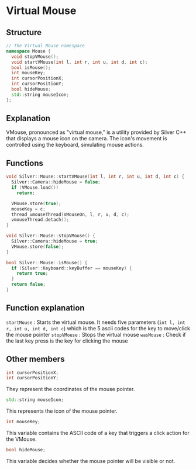 # Virtual Mouse
## Structure
```cpp
// The Virtual Mouse namespace
namespace Mouse {
  void stopVMouse();
  void startVMouse(int l, int r, int u, int d, int c);
  bool isMouse();
  int mouseKey;
  int cursorPositionX;
  int cursorPositionY;
  bool hideMouse;
  std::string mouseIcon;
};
```

## Explanation
VMouse, pronounced as "virtual mouse," is a utility provided by Silver C++ that displays a mouse icon on the camera. The icon's movement is controlled using the keyboard, simulating mouse actions.

## Functions
```cpp
void Silver::Mouse::startVMouse(int l, int r, int u, int d, int c) {
  Silver::Camera::hideMouse = false;
  if (VMouse.load())
    return;

  VMouse.store(true);
  mouseKey = c;
  thread vmouseThread(VMouseOn, l, r, u, d, c);
  vmouseThread.detach();
}

void Silver::Mouse::stopVMouse() {
  Silver::Camera::hideMouse = true;
  VMouse.store(false);
}

bool Silver::Mouse::isMouse() {
  if (Silver::Keyboard::keyBuffer == mouseKey) {
    return true;
  }
  return false;
}
```

## Function explanation
`startMouse` : Starts the virtual mouse. It needs five parameters (`int l, int r, int u, int d, int c`) which is the 5 ascii codes for the key to move/click the mouse pointer
`stopVMouse` : Stops the virtual mouse
`wasMouse` : Check if the last key press is the key for clicking the mouse

## Other members
```cpp
int cursorPositionX;
int cursorPositionY;
```
They represent the coordinates of the mouse pointer.

```cpp
std::string mouseIcon;
```
This represents the icon of the mouse pointer.

```cpp
int mouseKey;
```
This variable contains the ASCII code of a key that triggers a click action for the VMouse.

```cpp
bool hideMouse;
```
This variable decides whether the mouse pointer will be visible or not.
